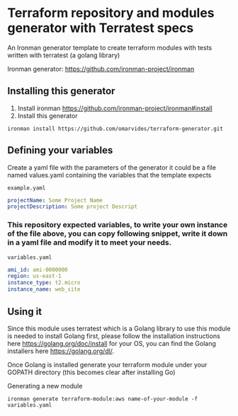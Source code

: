 # Terraform repository and modules generator with Terratest specs

An Ironman generator template to create terraform modules with tests written with terratest (a golang library)

Ironman generator: https://github.com/ironman-project/ironman

## Installing this generator

1. Install ironman https://github.com/ironman-project/ironman#install
1. Install this generator
```
ironman install https://github.com/omarvides/terraform-generator.git
```

## Defining your variables

Create a yaml file with the parameters of the generator it could be a file named values.yaml containing the variables that the template expects

```example.yaml```

``` yaml
projectName: Some Project Name
projectDescription: Some project Descript
```

### This repository expected variables, to write your own instance of the file above, you can copy following snippet, write it down in a yaml file and modify it to meet your needs.

```variables.yaml```

``` yaml
ami_id: ami-0000000
region: us-east-1
instance_type: t2.micro
instance_name: web_site
```

## Using it

Since this module uses terratest which is a Golang library to use this module is needed to install Golang first, please follow the installation instructions here https://golang.org/doc/install for your OS, you can find the Golang installers here https://golang.org/dl/.

Once Golang is installed generate your terraform module under your GOPATH directory (this becomes clear after installing Go)

Generating a new module

```
ironman generate terraform-module:aws name-of-your-module -f variables.yaml
```